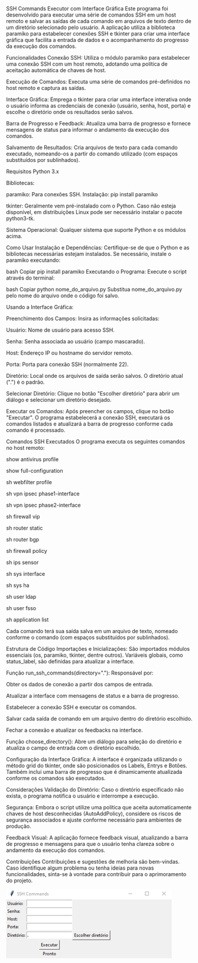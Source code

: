 SSH Commands Executor com Interface Gráfica
Este programa foi desenvolvido para executar uma série de comandos SSH em um host remoto e salvar as saídas de cada comando em arquivos de texto dentro de um diretório selecionado pelo usuário. A aplicação utiliza a biblioteca paramiko para estabelecer conexões SSH e tkinter para criar uma interface gráfica que facilita a entrada de dados e o acompanhamento do progresso da execução dos comandos.

Funcionalidades
Conexão SSH: Utiliza o módulo paramiko para estabelecer uma conexão SSH com um host remoto, adotando uma política de aceitação automática de chaves de host.

Execução de Comandos: Executa uma série de comandos pré-definidos no host remoto e captura as saídas.

Interface Gráfica: Emprega o tkinter para criar uma interface interativa onde o usuário informa as credenciais de conexão (usuário, senha, host, porta) e escolhe o diretório onde os resultados serão salvos.

Barra de Progresso e Feedback: Atualiza uma barra de progresso e fornece mensagens de status para informar o andamento da execução dos comandos.

Salvamento de Resultados: Cria arquivos de texto para cada comando executado, nomeando-os a partir do comando utilizado (com espaços substituídos por sublinhados).

Requisitos
Python 3.x

Bibliotecas:

paramiko: Para conexões SSH.
Instalação: pip install paramiko

tkinter: Geralmente vem pré-instalado com o Python. Caso não esteja disponível, em distribuições Linux pode ser necessário instalar o pacote python3-tk.

Sistema Operacional: Qualquer sistema que suporte Python e os módulos acima.

Como Usar
Instalação e Dependências:
Certifique-se de que o Python e as bibliotecas necessárias estejam instalados. Se necessário, instale o paramiko executando:

bash
Copiar
pip install paramiko
Executando o Programa:
Execute o script através do terminal:

bash
Copiar
python nome_do_arquivo.py
Substitua nome_do_arquivo.py pelo nome do arquivo onde o código foi salvo.

Usando a Interface Gráfica:

Preenchimento dos Campos:
Insira as informações solicitadas:

Usuário: Nome de usuário para acesso SSH.

Senha: Senha associada ao usuário (campo mascarado).

Host: Endereço IP ou hostname do servidor remoto.

Porta: Porta para conexão SSH (normalmente 22).

Diretório: Local onde os arquivos de saída serão salvos. O diretório atual (".") é o padrão.

Selecionar Diretório:
Clique no botão "Escolher diretório" para abrir um diálogo e selecionar um diretório desejado.

Executar os Comandos:
Após preencher os campos, clique no botão "Executar".
O programa estabelecerá a conexão SSH, executará os comandos listados e atualizará a barra de progresso conforme cada comando é processado.

Comandos SSH Executados
O programa executa os seguintes comandos no host remoto:

show antivirus profile

show full-configuration

sh webfilter profile

sh vpn ipsec phase1-interface

sh vpn ipsec phase2-interface

sh firewall vip

sh router static

sh router bgp

sh firewall policy

sh ips sensor

sh sys interface

sh sys ha

sh user ldap

sh user fsso

sh application list

Cada comando terá sua saída salva em um arquivo de texto, nomeado conforme o comando (com espaços substituídos por sublinhados).

Estrutura de Código
Importações e Inicializações:
São importados módulos essenciais (os, paramiko, tkinter, dentre outros). Variáveis globais, como status_label, são definidas para atualizar a interface.

Função run_ssh_commands(directory="."):
Responsável por:

Obter os dados de conexão a partir dos campos de entrada.

Atualizar a interface com mensagens de status e a barra de progresso.

Estabelecer a conexão SSH e executar os comandos.

Salvar cada saída de comando em um arquivo dentro do diretório escolhido.

Fechar a conexão e atualizar os feedbacks na interface.

Função choose_directory():
Abre um diálogo para seleção do diretório e atualiza o campo de entrada com o diretório escolhido.

Configuração da Interface Gráfica:
A interface é organizada utilizando o método grid do tkinter, onde são posicionados os Labels, Entrys e Botões. Também inclui uma barra de progresso que é dinamicamente atualizada conforme os comandos são executados.

Considerações
Validação do Diretório:
Caso o diretório especificado não exista, o programa notifica o usuário e interrompe a execução.

Segurança:
Embora o script utilize uma política que aceita automaticamente chaves de host desconhecidas (AutoAddPolicy), considere os riscos de segurança associados e ajuste conforme necessário para ambientes de produção.

Feedback Visual:
A aplicação fornece feedback visual, atualizando a barra de progresso e mensagens para que o usuário tenha clareza sobre o andamento da execução dos comandos.

Contribuições
Contribuições e sugestões de melhoria são bem-vindas. Caso identifique algum problema ou tenha ideias para novas funcionalidades, sinta-se à vontade para contribuir para o aprimoramento do projeto.


![Tela do Programa](https://github.com/heyleao/Fortinet-Backup/blob/main/Tela%20do%20programa.png
)

